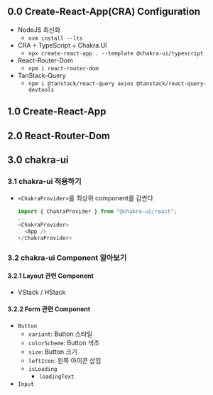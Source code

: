 ## 0.0 Create-React-App(CRA) Configuration
- NodeJS 최신화
  - `nvm install --lts`
- CRA + TypeScript + Chakra.UI
    - `npx create-react-app . --template @chakra-ui/typescript`
- React-Router-Dom
    - `npm i react-router-dom`
- TanStack-Query
    - `npm i @tanstack/react-query axios @tanstack/react-query-devtools`

## 1.0 Create-React-App

## 2.0 React-Router-Dom

## 3.0 chakra-ui
### 3.1 chakra-ui 적용하기
- `<ChakraProvider>`를 최상위 component를 감싼다
  ```javascript
  import { ChakraProvider } from "@chakra-ui/react";
  ...
  <ChakraProvider>
    <App />
  </ChakraProvider>
  ```

### 3.2 chakra-ui Component 알아보기
#### 3.2.1 Layout 관련 Component
- VStack / HStack
#### 3.2.2 Form 관련 Component
- `Button`
  - `variant`: Button 스타일
  - `colorScheme`: Button 색조
  - `size`: Button 크기
  - `leftIcon`: 왼쪽 아이콘 삽입
  - `isLoading`
    - `loadingText`
- `Input`
